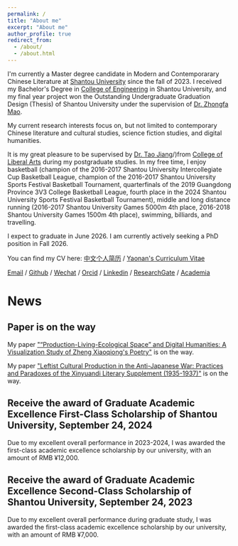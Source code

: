 ```yaml
---
permalink: /
title: "About me"
excerpt: "About me"
author_profile: true
redirect_from: 
  - /about/
  - /about.html
---
```


I'm currently a Master degree candidate in Modern and Contemporarary Chinese Literature at [Shantou University](https://www.stu.edu.cn/) since the fall of 2023. I received my Bachelor's Degree in [College of Engineering](https://eng.stu.edu.cn/) in Shantou University, and my final year project  won the Outstanding Undergraduate Graduation Design (Thesis) of Shantou University under the supervision of [Dr. Zhongfa Mao](https://eng.stu.edu.cn/info/1083/1833.htm).

My current research interests focus on, but not limited to contemporary Chinese literature and cultural studies, science fiction studies, and digital humanities.

It is my great pleasure to be supervised by [Dr. Tao Jiang](https://www.wxy.stu.edu.cn/team_son.php?id=144&LB=86)/)from [College of Liberal Arts](https://www.wxy.stu.edu.cn/) during my postgraduate studies. In my free time, I enjoy basketball (champion of the 2016-2017 Shantou University Intercollegiate Cup Basketball League, champion of the 2016-2017 Shantou University Sports Festival Basketball Tournament, quarterfinals of the 2019 Guangdong Province 3V3 College Basketball League, fourth place in the 2024 Shantou University Sports Festival Basketball Tournament), middle and long distance running (2016-2017 Shantou University Games 5000m 4th place, 2016-2018 Shantou University Games 1500m 4th place), swimming, billiards, and travelling.

I expect to graduate in June 2026. I am currently actively seeking a PhD position in Fall 2026.

You can find my CV here: [中文个人简历](../assets/个人简历.pdf) / [Yaonan's Curriculum Vitae](../assets/CV_Chen.pdf)

[Email](mailto:kurobayiunam@163.com) / [Github](https://github.com/edisonchen3) / [Wechat](../images/wechat.jpg) / [Orcid](https://orcid.org/0009-0009-8727-2757) / [Linkedin](https://www.linkedin.com/in/yaonanchen) / [ResearchGate](https://www.researchgate.net/profile/Yaonan-Chen?ev=hdr_xprf) / [Academia](https://stu-cn.academia.edu/YaonanChen) 

# News

## Paper is on the way

My paper ["“Production-Living-Ecological Space” and Digital Humanities: A Visualization Study of Zheng Xiaoqiong's Poetry"]() is on the way.

My paper ["Leftist Cultural Production in the Anti-Japanese War: Practices and Paradoxes of the Xinyuandi Literary Supplement (1935-1937)"]() is on the way.

## Receive the award of Graduate Academic Excellence First-Class Scholarship of Shantou University, September 24, 2024

Due to my excellent overall performance in 2023-2024, I was awarded the first-class academic excellence scholarship by our
university, with an amount of RMB ¥12,000.

## Receive the award of Graduate Academic Excellence Second-Class Scholarship of Shantou University, September 24, 2023

Due to my excellent overall performance during graduate study, I was awarded the first-class academic excellence scholarship by our
university, with an amount of RMB ¥7,000.







                            
